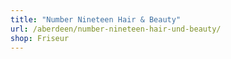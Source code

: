 ```yaml
---
title: "Number Nineteen Hair & Beauty"
url: /aberdeen/number-nineteen-hair-und-beauty/
shop: Friseur
---
```

